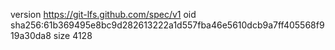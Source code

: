 version https://git-lfs.github.com/spec/v1
oid sha256:61b369495e8bc9d282613222a1d557fba46e5610dcb9a7ff405568f919a30da8
size 4128
